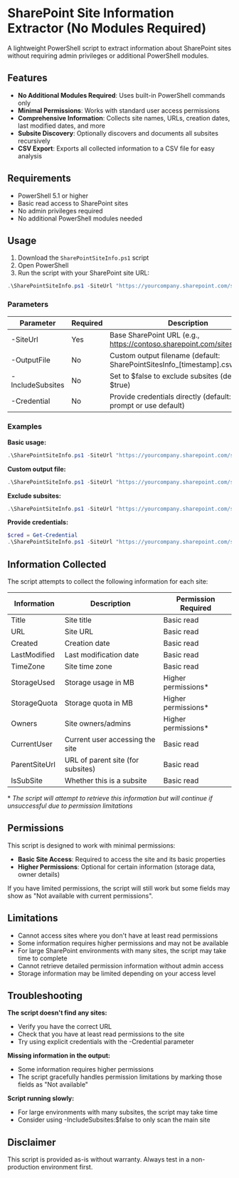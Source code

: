 # SharePoint Site Information Extractor (No Modules Required)

A lightweight PowerShell script to extract information about SharePoint sites without requiring admin privileges or additional PowerShell modules.

## Features

- **No Additional Modules Required**: Uses built-in PowerShell commands only
- **Minimal Permissions**: Works with standard user access permissions
- **Comprehensive Information**: Collects site names, URLs, creation dates, last modified dates, and more
- **Subsite Discovery**: Optionally discovers and documents all subsites recursively
- **CSV Export**: Exports all collected information to a CSV file for easy analysis

## Requirements

- PowerShell 5.1 or higher
- Basic read access to SharePoint sites
- No admin privileges required
- No additional PowerShell modules needed

## Usage

1. Download the `SharePointSiteInfo.ps1` script
2. Open PowerShell
3. Run the script with your SharePoint site URL:

```powershell
.\SharePointSiteInfo.ps1 -SiteUrl "https://yourcompany.sharepoint.com/sites/YourSite"
```

### Parameters

| Parameter | Required | Description |
|-----------|----------|-------------|
| -SiteUrl | Yes | Base SharePoint URL (e.g., https://contoso.sharepoint.com/sites/YourSite) |
| -OutputFile | No | Custom output filename (default: SharePointSitesInfo_[timestamp].csv) |
| -IncludeSubsites | No | Set to $false to exclude subsites (default: $true) |
| -Credential | No | Provide credentials directly (default: will prompt or use default) |

### Examples

**Basic usage:**
```powershell
.\SharePointSiteInfo.ps1 -SiteUrl "https://yourcompany.sharepoint.com/sites/YourSite"
```

**Custom output file:**
```powershell
.\SharePointSiteInfo.ps1 -SiteUrl "https://yourcompany.sharepoint.com/sites/YourSite" -OutputFile "MySiteInfo.csv"
```

**Exclude subsites:**
```powershell
.\SharePointSiteInfo.ps1 -SiteUrl "https://yourcompany.sharepoint.com/sites/YourSite" -IncludeSubsites:$false
```

**Provide credentials:**
```powershell
$cred = Get-Credential
.\SharePointSiteInfo.ps1 -SiteUrl "https://yourcompany.sharepoint.com/sites/YourSite" -Credential $cred
```

## Information Collected

The script attempts to collect the following information for each site:

| Information | Description | Permission Required |
|-------------|-------------|---------------------|
| Title | Site title | Basic read |
| URL | Site URL | Basic read |
| Created | Creation date | Basic read |
| LastModified | Last modification date | Basic read |
| TimeZone | Site time zone | Basic read |
| StorageUsed | Storage usage in MB | Higher permissions* |
| StorageQuota | Storage quota in MB | Higher permissions* |
| Owners | Site owners/admins | Higher permissions* |
| CurrentUser | Current user accessing the site | Basic read |
| ParentSiteUrl | URL of parent site (for subsites) | Basic read |
| IsSubSite | Whether this is a subsite | Basic read |

\* *The script will attempt to retrieve this information but will continue if unsuccessful due to permission limitations*

## Permissions

This script is designed to work with minimal permissions:

- **Basic Site Access**: Required to access the site and its basic properties
- **Higher Permissions**: Optional for certain information (storage data, owner details)

If you have limited permissions, the script will still work but some fields may show as "Not available with current permissions".

## Limitations

- Cannot access sites where you don't have at least read permissions
- Some information requires higher permissions and may not be available
- For large SharePoint environments with many sites, the script may take time to complete
- Cannot retrieve detailed permission information without admin access
- Storage information may be limited depending on your access level

## Troubleshooting

**The script doesn't find any sites:**
- Verify you have the correct URL
- Check that you have at least read permissions to the site
- Try using explicit credentials with the -Credential parameter

**Missing information in the output:**
- Some information requires higher permissions
- The script gracefully handles permission limitations by marking those fields as "Not available"

**Script running slowly:**
- For large environments with many subsites, the script may take time
- Consider using -IncludeSubsites:$false to only scan the main site

## Disclaimer

This script is provided as-is without warranty. Always test in a non-production environment first.

